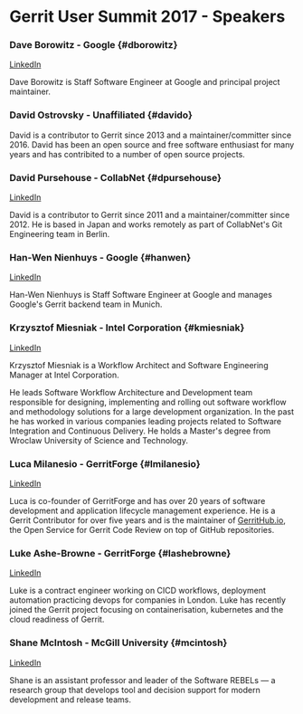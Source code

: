 # Gerrit User Summit 2017 - Speakers

### Dave Borowitz - Google {#dborowitz}

[LinkedIn](https://www.linkedin.com/in/dborowitz/)

Dave Borowitz is Staff Software Engineer at Google and principal
project maintainer.

### David Ostrovsky - Unaffiliated {#davido}

David is a contributor to Gerrit since 2013 and a maintainer/committer
since 2016. David has been an open source and free software enthusiast
for many years and has contribited to a number of open source projects.

### David Pursehouse - CollabNet {#dpursehouse}

[LinkedIn](https://www.linkedin.com/in/davidpursehouse/)

David is a contributor to Gerrit since 2011 and a maintainer/committer
since 2012. He is based in Japan and works remotely as part of
CollabNet's Git Engineering team in Berlin.

### Han-Wen Nienhuys - Google {#hanwen}

[LinkedIn](https://www.linkedin.com/in/han-wen-nienhuys-794753)

Han-Wen Nienhuys is Staff Software Engineer at Google and manages Google's
Gerrit backend team in Munich.

### Krzysztof Miesniak - Intel Corporation {#kmiesniak}

[LinkedIn](https://www.linkedin.com/in/krzysztof-miesniak-9036132/)

Krzysztof Miesniak is a Workflow Architect and Software Engineering
Manager at Intel Corporation.

He leads Software Workflow Architecture and Development team responsible
for designing, implementing and rolling out software workflow and methodology
solutions for a large development organization.
In the past he has worked in various companies leading projects related to
Software Integration and Continuous Delivery.
He holds a Master's degree from Wroclaw University of Science and Technology.

### Luca Milanesio - GerritForge {#lmilanesio}

[LinkedIn](https://www.linkedin.com/in/lucamilanesio/)

Luca is co-founder of GerritForge and has over 20 years of software development
and application lifecycle management experience.
He is a Gerrit Contributor for over five years and is the maintainer
of [GerritHub.io](https://gerrithub.io), the Open Service for Gerrit Code Review
on top of GitHub repositories.

### Luke Ashe-Browne - GerritForge {#lashebrowne}

[LinkedIn](https://www.linkedin.com/in/lukeab/)

Luke is a contract engineer working on CICD workflows, deployment automation
practicing devops for companies in London.
Luke has recently joined the Gerrit project focusing on containerisation,
kubernetes and the cloud readiness of Gerrit.

### Shane McIntosh - McGill University {#mcintosh}

[LinkedIn](https://www.linkedin.com/in/shane-mcintosh)

Shane is an assistant professor and leader of the Software REBELs — a research
group that develops tool and decision support for modern development and release
teams.
